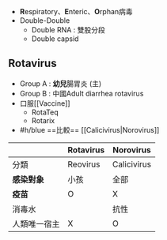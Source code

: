 - **R**espiratory、**E**nteric、**O**rphan病毒
- Double-Double
	- Double RNA : 雙股分段
	- Double capsid
## Rotavirus
- Group A : **幼兒**腸胃炎 (主)
- Group B : 中國Adult diarrhea rotavirus
- 口服[[Vaccine]]
	- RotaTeq
	- Rotarix
- #h/blue ==比較== [[Calicivirus|Norovirus]]

|              | Rotavirus | Norovirus   |
|--------------|-----------|-------------|
| 分類         | Reovirus  | Calicivirus |
| **感染對象**     | 小孩      | 全部        |
| **疫苗**         | O         | X           |
| 消毒水       |           | 抗性        |
| 人類唯一宿主 | X         | O           |